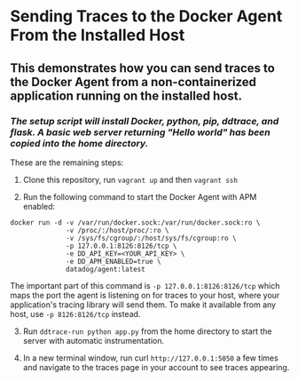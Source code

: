 # Sending Traces to the Docker Agent From the Installed Host

## This demonstrates how you can send traces to the Docker Agent from a non-containerized application running on the installed host.

### *The setup script will install Docker, python, pip, ddtrace, and flask. A basic web server returning "Hello world" has been copied into the home directory.*

These are the remaining steps:

1. Clone this repository, run `vagrant up` and then `vagrant ssh`

2. Run the following command to start the Docker Agent with APM enabled:

```
docker run -d -v /var/run/docker.sock:/var/run/docker.sock:ro \
              -v /proc/:/host/proc/:ro \
              -v /sys/fs/cgroup/:/host/sys/fs/cgroup:ro \
              -p 127.0.0.1:8126:8126/tcp \
              -e DD_API_KEY=<YOUR_API_KEY> \
              -e DD_APM_ENABLED=true \
              datadog/agent:latest
```

The important part of this command is `-p 127.0.0.1:8126:8126/tcp` which maps the port the agent is listening on for traces to your host, where your application's tracing library will send them. To make it available from any host, use `-p 8126:8126/tcp` instead.
   
3. Run `ddtrace-run python app.py` from the home directory to start the server with automatic instrumentation.

4. In a new terminal window, run curl `http://127.0.0.1:5050` a few times and navigate to the traces page in your account to see traces appearing.
